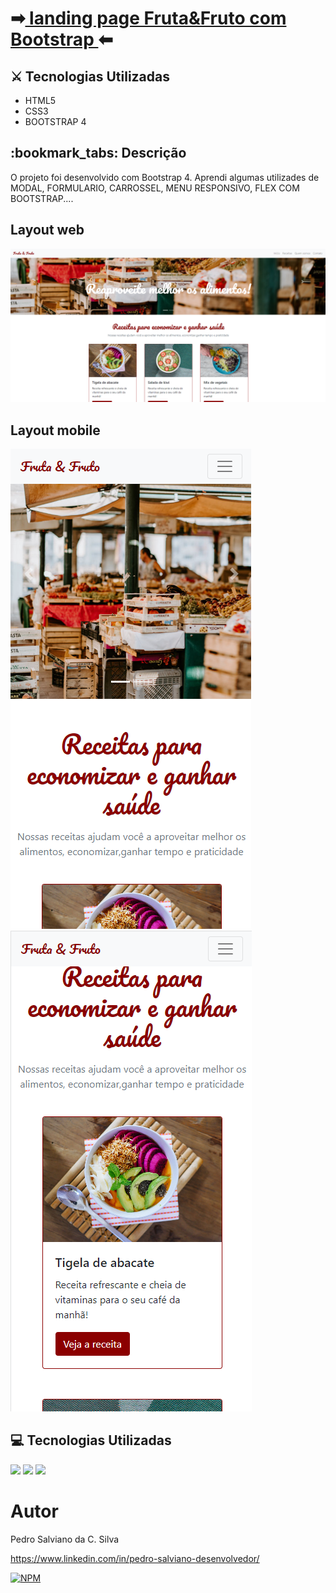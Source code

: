 
<h1>
➡<a href="https://pe-salviano.github.io/landingpage-bootstrap/"> landing page Fruta&Fruto com Bootstrap </a>
⬅</h1>


<h2>⚔ Tecnologias Utilizadas</h2>

<div style="display: inline_block">

- HTML5
- CSS3
- BOOTSTRAP 4
  
</div>

<h2>:bookmark_tabs: Descrição</h2>
<p>O projeto foi desenvolvido com Bootstrap 4. Aprendi algumas utilizades de MODAL, FORMULARIO, CARROSSEL, MENU RESPONSIVO, FLEX COM BOOTSTRAP....</p>

## Layout web
![Web 1](https://github.com/pe-salviano/landingpage-bootstrap/blob/main/projeto-base/src/img/layout-web1.png)

## Layout mobile
![Mobile 1](https://github.com/pe-salviano/landingpage-bootstrap/blob/main/projeto-base/src/img/layout-mobile1.png)
![Mobile 1](https://github.com/pe-salviano/landingpage-bootstrap/blob/main/projeto-base/src/img/layout-mobile2.png)

<h2>💻 Tecnologias Utilizadas</h2>
<div style="display: inline_block">
  
<a href = "mailto:pedro.salviano.cs@gmail.com" target="_blank"><img src="https://img.shields.io/badge/-Gmail-%23333?style=for-the-badge&logo=gmail&logoColor=white"></a>
<a href="https://www.linkedin.com/in/pedro-salviano-857917116/"><img src="https://img.shields.io/badge/-LinkedIn-%230077B5?style=for-the-badge&logo=linkedin&logoColor=white" target="_blank"></a>
<a href="https://pe-salviano.github.io/portfolio_pedro/" target="_blank"><img src="https://img.shields.io/badge/-Portf%C3%B3lio-brown?style=for-the-badge&logo=true"></a>
  
</div>



# Autor

Pedro Salviano da C. Silva

https://www.linkedin.com/in/pedro-salviano-desenvolvedor/

[![NPM](https://img.shields.io/npm/l/react)](https://github.com/pe-salviano/portifolio_pedro/blob/main/LICENSE) 

